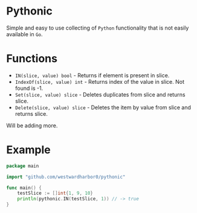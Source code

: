 # Pythonic

Simple and easy to use collecting of `Python` functionality that is not easily available in `Go`.

# Functions

- `IN(slice, value) bool` - Returns if element is present in slice.
- `IndexOf(slice, value) int` - Returns index of the value in slice. Not found is -1.
- `Set(slice, value) slice` - Deletes duplicates from slice and returns slice.
- `Delete(slice, value) slice` - Deletes the item by value from slice and returns slice.

Will be adding more.

# Example

```go
package main

import "github.com/westwardharbor0/pythonic"

func main() {
	testSlice := []int{1, 9, 10}
	println(pythonic.IN(testSlice, 1)) // -> true
}
```
